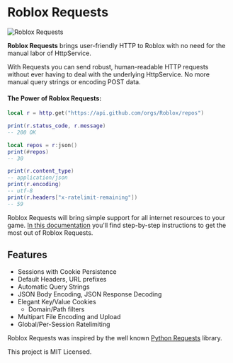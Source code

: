 # Roblox Requests

![Roblox Requests](https://requests.paric.xyz/img/name-logo.png)

**Roblox Requests** brings user-friendly HTTP to Roblox with no need for the manual labor of HttpService.

With Requests you can send robust, human-readable HTTP requests without ever having to deal with the underlying HttpService.
No more manual query strings or encoding POST data.

#### The Power of Roblox Requests:

```lua
local r = http.get("https://api.github.com/orgs/Roblox/repos")

print(r.status_code, r.message)
-- 200 OK

local repos = r:json()
print(#repos)
-- 30

print(r.content_type)
-- application/json
print(r.encoding)
-- utf-8
print(r.headers["x-ratelimit-remaining"])
-- 59
```

Roblox Requests will bring simple support for all internet resources to your game. [In this documentation](https://jpatrickdill.github.io/roblox-requests/guide/installation/) you'll find step-by-step instructions to get the most out of Roblox Requests.

## Features

- Sessions with Cookie Persistence
- Default Headers, URL prefixes
- Automatic Query Strings
- JSON Body Encoding, JSON Response Decoding
- Elegant Key/Value Cookies
  - Domain/Path filters
- Multipart File Encoding and Upload
- Global/Per-Session Ratelimiting


Roblox Requests was inspired by the well known [Python Requests](https://2.python-requests.org/en/master/) library.

This project is MIT Licensed.
